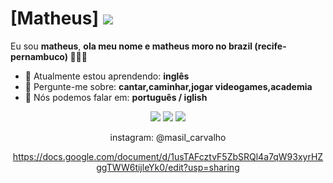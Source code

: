 # [Matheus] <img src="https://media.tenor.com/w6ihDzAILIMAAAAi/anime-meme.gif" >

Eu sou <strong>matheus</strong>, <strong>ola meu nome e matheus moro no brazil (recife-pernambuco)  </strong> 👨🏻‍💻 

- 🚀 Atualmente estou aprendendo: <strong>inglês</strong> 
- 💬 Pergunte-me sobre: <strong>cantar,caminhar,jogar videogames,academia</strong>
- 📣 Nós podemos falar em: <strong>português / iglish</strong>

<div align="center">

  <a href="#" alt="Gmail">
    <img src="https://img.shields.io/badge/-Gmail-FF0000?style=flat-square&labelColor=FF0000&logo=gmail&logoColor=white&link=LINK-DO-SEU-EMAIL"/></a>

  <a href="#" alt="Linkedin">
    <img src="https://img.shields.io/badge/-Linkedin-0e76a8?style=flat-square&logo=Linkedin&logoColor=white&link=LINK-DO-SEU-LINKEDIN" /></a>

  <a href="#" alt="Instagram">
    <img src="https://img.shields.io/badge/-Instagram-DF0174?style=flat-square&labelColor=DF0174&logo=instagram&logoColor=white&link=LINK-DO-SEU-INSTAGRAM"/></a>

instagram: @masil_carvalho

https://docs.google.com/document/d/1usTAFcztvF5ZbSRQl4a7qW93xyrHZggTWW6tijleYk0/edit?usp=sharing
